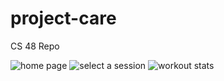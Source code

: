 # project-care
CS 48 Repo

![home page](https://user-images.githubusercontent.com/25069225/37009035-e21de6e8-2099-11e8-8423-fd723bb86011.png)
![select a session](https://user-images.githubusercontent.com/25069225/37009036-e2370448-2099-11e8-8277-b7e6a3c1688e.png)
![workout stats](https://user-images.githubusercontent.com/25069225/37009037-e252c2dc-2099-11e8-9579-83a7578f23d9.png)
